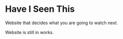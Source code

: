 # Have I Seen This

Website that decides what you are going to watch next.

Website is still in works.

